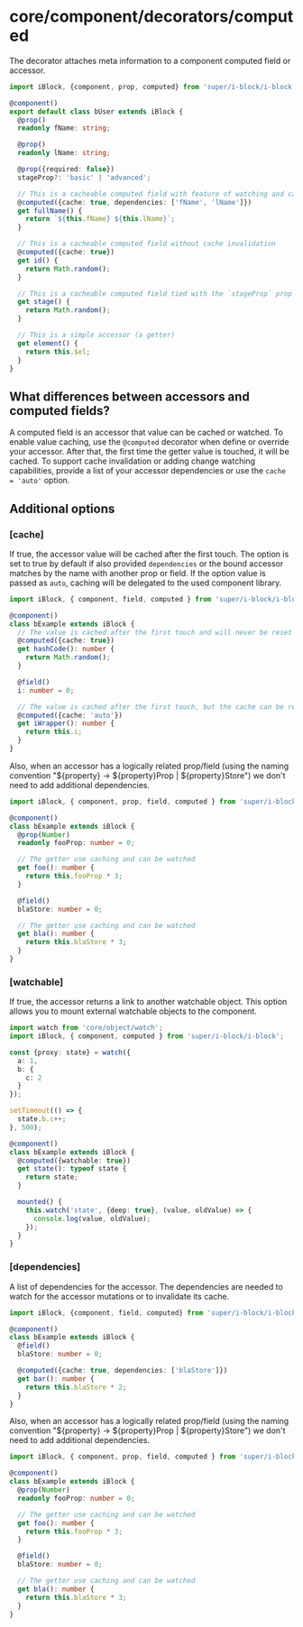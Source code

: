 # core/component/decorators/computed

The decorator attaches meta information to a component computed field or accessor.

```typescript
import iBlock, {component, prop, computed} from 'super/i-block/i-block';

@component()
export default class bUser extends iBlock {
  @prop()
  readonly fName: string;

  @prop()
  readonly lName: string;

  @prop({required: false})
  stageProp?: 'basic' | 'advanced';

  // This is a cacheable computed field with feature of watching and cache invalidation
  @computed({cache: true, dependencies: ['fName', 'lName']})
  get fullName() {
    return `${this.fName} ${this.lName}`;
  }

  // This is a cacheable computed field without cache invalidation
  @computed({cache: true})
  get id() {
    return Math.random();
  }

  // This is a cacheable computed field tied with the `stageProp` prop
  get stage() {
    return Math.random();
  }

  // This is a simple accessor (a getter)
  get element() {
    return this.$el;
  }
}
```

## What differences between accessors and computed fields?

A computed field is an accessor that value can be cached or watched.
To enable value caching, use the `@computed` decorator when define or override your accessor.
After that, the first time the getter value is touched, it will be cached. To support cache invalidation or
adding change watching capabilities, provide a list of your accessor dependencies or use the `cache = 'auto'` option.

## Additional options

### [cache]

If true, the accessor value will be cached after the first touch.
The option is set to true by default if also provided `dependencies` or the bound accessor matches
by the name with another prop or field. If the option value is passed as `auto`, caching will be delegated to
the used component library.

```typescript
import iBlock, { component, field, computed } from 'super/i-block/i-block';

@component()
class bExample extends iBlock {
  // The value is cached after the first touch and will never be reset
  @computed({cache: true})
  get hashCode(): number {
    return Math.random();
  }

  @field()
  i: number = 0;

  // The value is cached after the first touch, but the cache can be reset if the fields used internally change
  @computed({cache: 'auto'})
  get iWrapper(): number {
    return this.i;
  }
}
```

Also, when an accessor has a logically related prop/field
(using the naming convention "${property} -> ${property}Prop | ${property}Store") we don't need to add additional dependencies.

```typescript
import iBlock, { component, prop, field, computed } from 'super/i-block/i-block';

@component()
class bExample extends iBlock {
  @prop(Number)
  readonly fooProp: number = 0;

  // The getter use caching and can be watched
  get foo(): number {
    return this.fooProp * 3;
  }

  @field()
  blaStore: number = 0;

  // The getter use caching and can be watched
  get bla(): number {
    return this.blaStore * 3;
  }
}
```

### [watchable]

If true, the accessor returns a link to another watchable object.
This option allows you to mount external watchable objects to the component.

```typescript
import watch from 'core/object/watch';
import iBlock, { component, computed } from 'super/i-block/i-block';

const {proxy: state} = watch({
  a: 1,
  b: {
    c: 2
  }
});

setTimeout(() => {
  state.b.c++;
}, 500);

@component()
class bExample extends iBlock {
  @computed({watchable: true})
  get state(): typeof state {
    return state;
  }

  mounted() {
    this.watch('state', {deep: true}, (value, oldValue) => {
      console.log(value, oldValue);
    });
  }
}
```

### [dependencies]

A list of dependencies for the accessor.
The dependencies are needed to watch for the accessor mutations or to invalidate its cache.

```typescript
import iBlock, {component, field, computed} from 'super/i-block/i-block';

@component()
class bExample extends iBlock {
  @field()
  blaStore: number = 0;

  @computed({cache: true, dependencies: ['blaStore']})
  get bar(): number {
    return this.blaStore * 2;
  }
}
```

Also, when an accessor has a logically related prop/field
(using the naming convention "${property} -> ${property}Prop | ${property}Store") we don't need to add additional dependencies.

```typescript
import iBlock, { component, prop, field, computed } from 'super/i-block/i-block';

@component()
class bExample extends iBlock {
  @prop(Number)
  readonly fooProp: number = 0;

  // The getter use caching and can be watched
  get foo(): number {
    return this.fooProp * 3;
  }

  @field()
  blaStore: number = 0;

  // The getter use caching and can be watched
  get bla(): number {
    return this.blaStore * 3;
  }
}
```

